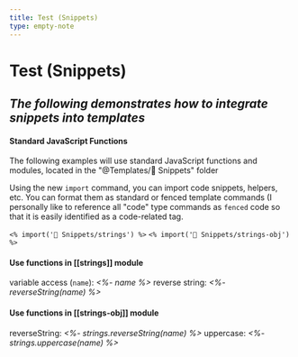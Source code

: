 ```yaml
---
title: Test (Snippets)
type: empty-note
---
```

# Test (Snippets)
*The following demonstrates how to integrate snippets into templates*
---
#### Standard JavaScript Functions
The following examples will use standard JavaScript  functions and modules, located in the "@Templates/🧩 Snippets" folder

Using the new `import` command, you can import code snippets, helpers, etc.  You can format them as standard or fenced template commands (I personally like to reference all "code" type commands as `fenced` code so that it is easily identified as a code-related tag.

`<% import('🧩 Snippets/strings') %>`
`<% import('🧩 Snippets/strings-obj') %>`

#### Use functions in [[strings]] module
variable access (`name`): *<%- name %>*
reverse string: *<%- reverseString(name) %>*

#### Use functions in [[strings-obj]] module
reverseString: *<%- strings.reverseString(name) %>*
uppercase: *<%- strings.uppercase(name) %>*
